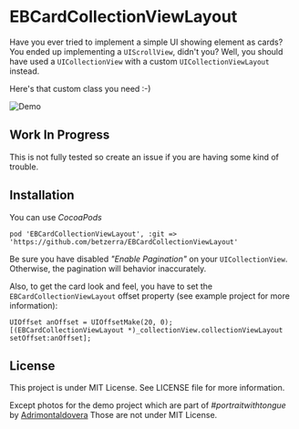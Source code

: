 # EBCardCollectionViewLayout
Have you ever tried to implement a simple UI showing element as cards?
You ended up implementing a `UIScrollView`, didn't you? Well, you should have used a `UICollectionView` with a custom `UICollectionViewLayout` instead. 

Here's that custom class you need :-)

![Demo](https://github.com/betzerra/EBCardCollectionViewLayout/blob/master/cards.gif)

## Work In Progress
This is not fully tested so create an issue if you are having some kind of trouble.

## Installation
You can use *CocoaPods*
```
pod 'EBCardCollectionViewLayout', :git => 'https://github.com/betzerra/EBCardCollectionViewLayout'
```

Be sure you have disabled _"Enable Pagination"_ on your `UICollectionView`. Otherwise, the pagination will behavior inaccurately. 

Also, to get the card look and feel, you have to set the `EBCardCollectionViewLayout` offset property (see example project for more information): 
```
UIOffset anOffset = UIOffsetMake(20, 0);
[(EBCardCollectionViewLayout *)_collectionView.collectionViewLayout setOffset:anOffset];
```


## License
This project is under MIT License. See LICENSE file for more information.

Except photos for the demo project which are part of *#portraitwithtongue* by [Adrimontaldovera](http://instagram.com/adrimontaldovera) Those are not under MIT License.

